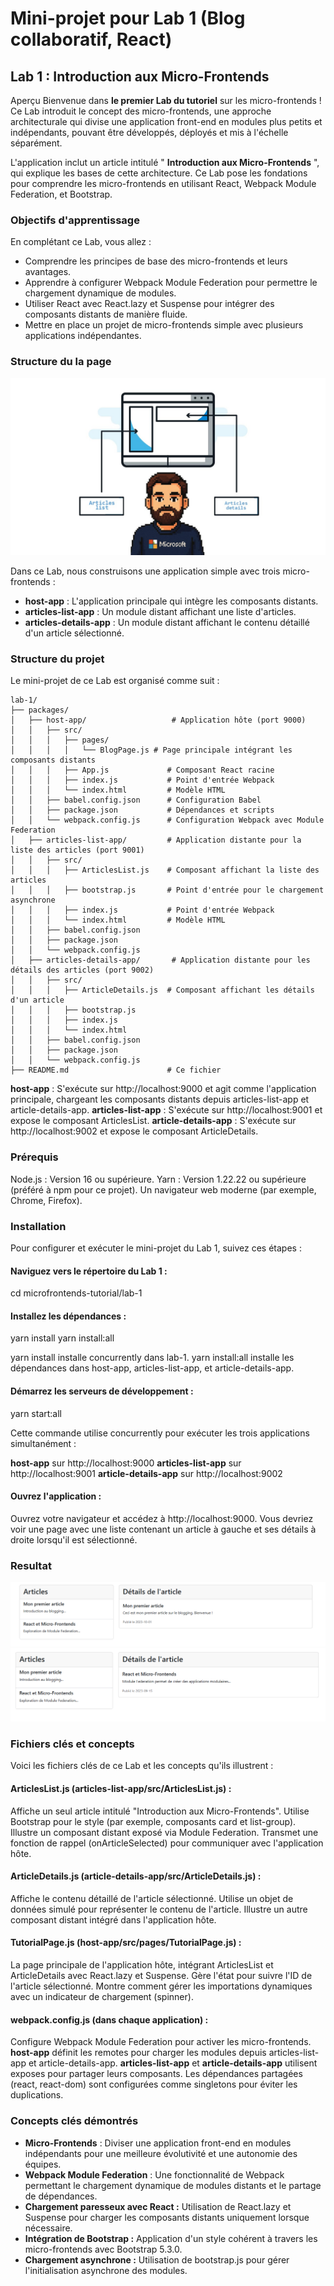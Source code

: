# Mini-projet pour Lab 1 (Blog collaboratif, React)

## Lab 1 : Introduction aux Micro-Frontends
Aperçu
Bienvenue dans **le premier Lab du tutoriel** sur les micro-frontends ! Ce Lab introduit le concept des micro-frontends, une approche architecturale qui divise une application front-end en modules plus petits et indépendants, pouvant être développés, déployés et mis à l'échelle séparément. 

L'application inclut un article intitulé " **Introduction aux Micro-Frontends** ", qui explique les bases de cette architecture. Ce Lab pose les fondations pour comprendre les micro-frontends en utilisant React, Webpack Module Federation, et Bootstrap.

### Objectifs d'apprentissage
En complétant ce Lab, vous allez :

- Comprendre les principes de base des micro-frontends et leurs avantages.
- Apprendre à configurer Webpack Module Federation pour permettre le chargement dynamique de modules.
- Utiliser React avec React.lazy et Suspense pour intégrer des composants distants de manière fluide.
- Mettre en place un projet de micro-frontends simple avec plusieurs applications indépendantes.

### Structure du la page

<img src="./images/structure-page.jpg" alt="Capture d’écran" style="max-width: 100%; height: auto;" />

Dans ce Lab, nous construisons une application simple avec trois micro-frontends :

- **host-app** : L'application principale qui intègre les composants distants.
- **articles-list-app** : Un module distant affichant une liste d'articles.
- **articles-details-app** : Un module distant affichant le contenu détaillé d'un article sélectionné.

### Structure du projet
Le mini-projet de ce Lab est organisé comme suit :
```
lab-1/
├── packages/
│   ├── host-app/                   # Application hôte (port 9000)
│   │   ├── src/
│   │   │   ├── pages/
│   │   │   │   └── BlogPage.js # Page principale intégrant les composants distants
│   │   │   ├── App.js             # Composant React racine
│   │   │   ├── index.js           # Point d'entrée Webpack
│   │   │   └── index.html         # Modèle HTML
│   │   ├── babel.config.json      # Configuration Babel
│   │   ├── package.json           # Dépendances et scripts
│   │   └── webpack.config.js      # Configuration Webpack avec Module Federation
│   ├── articles-list-app/         # Application distante pour la liste des articles (port 9001)
│   │   ├── src/
│   │   │   ├── ArticlesList.js    # Composant affichant la liste des articles
│   │   │   ├── bootstrap.js       # Point d'entrée pour le chargement asynchrone
│   │   │   ├── index.js           # Point d'entrée Webpack
│   │   │   └── index.html         # Modèle HTML
│   │   ├── babel.config.json
│   │   ├── package.json
│   │   └── webpack.config.js
│   ├── articles-details-app/       # Application distante pour les détails des articles (port 9002)
│   │   ├── src/
│   │   │   ├── ArticleDetails.js  # Composant affichant les détails d'un article
│   │   │   ├── bootstrap.js
│   │   │   ├── index.js
│   │   │   └── index.html
│   │   ├── babel.config.json
│   │   ├── package.json
│   │   └── webpack.config.js
├── README.md                      # Ce fichier
```

**host-app** : S'exécute sur http://localhost:9000 et agit comme l'application principale, chargeant les composants distants depuis articles-list-app et article-details-app.
**articles-list-app** : S'exécute sur http://localhost:9001 et expose le composant ArticlesList.
**article-details-app** : S'exécute sur http://localhost:9002 et expose le composant ArticleDetails.

### Prérequis

Node.js : Version 16 ou supérieure.
Yarn : Version 1.22.22 ou supérieure (préféré à npm pour ce projet).
Un navigateur web moderne (par exemple, Chrome, Firefox).

### Installation
Pour configurer et exécuter le mini-projet du Lab 1, suivez ces étapes :

#### Naviguez vers le répertoire du Lab 1 :
cd microfrontends-tutorial/lab-1

#### Installez les dépendances :
yarn install
yarn install:all


yarn install installe concurrently dans lab-1.
yarn install:all installe les dépendances dans host-app, articles-list-app, et article-details-app.

#### Démarrez les serveurs de développement :
yarn start:all

Cette commande utilise concurrently pour exécuter les trois applications simultanément :

**host-app** sur http://localhost:9000
**articles-list-app** sur http://localhost:9001
**article-details-app** sur http://localhost:9002


#### Ouvrez l'application :

Ouvrez votre navigateur et accédez à http://localhost:9000.
Vous devriez voir une page avec une liste contenant un article à gauche et ses détails à droite lorsqu'il est sélectionné.


### Resultat 

<img src="./images/img_1.png" alt="Capture d’écran" style="max-width: 100%; height: auto;" />
<img src="./images/img_2.png" alt="Capture d’écran" style="max-width: 100%; height: auto;" />

### Fichiers clés et concepts
Voici les fichiers clés de ce Lab et les concepts qu'ils illustrent :

#### ArticlesList.js (articles-list-app/src/ArticlesList.js) :

Affiche un seul article intitulé "Introduction aux Micro-Frontends".
Utilise Bootstrap pour le style (par exemple, composants card et list-group).
Illustre un composant distant exposé via Module Federation.
Transmet une fonction de rappel (onArticleSelected) pour communiquer avec l'application hôte.


#### ArticleDetails.js (article-details-app/src/ArticleDetails.js) :

Affiche le contenu détaillé de l'article sélectionné.
Utilise un objet de données simulé pour représenter le contenu de l'article.
Illustre un autre composant distant intégré dans l'application hôte.


#### TutorialPage.js (host-app/src/pages/TutorialPage.js) :

La page principale de l'application hôte, intégrant ArticlesList et ArticleDetails avec React.lazy et Suspense.
Gère l'état pour suivre l'ID de l'article sélectionné.
Montre comment gérer les importations dynamiques avec un indicateur de chargement (spinner).


#### webpack.config.js (dans chaque application) :

Configure Webpack Module Federation pour activer les micro-frontends.
**host-app** définit les remotes pour charger les modules depuis articles-list-app et article-details-app.
**articles-list-app** et **article-details-app** utilisent exposes pour partager leurs composants.
Les dépendances partagées (react, react-dom) sont configurées comme singletons pour éviter les duplications.

### Concepts clés démontrés
- **Micro-Frontends** : Diviser une application front-end en modules indépendants pour une meilleure évolutivité et une autonomie des équipes.
- **Webpack Module Federation** : Une fonctionnalité de Webpack permettant le chargement dynamique de modules distants et le partage de dépendances.
- **Chargement paresseux avec React :** Utilisation de React.lazy et Suspense pour charger les composants distants uniquement lorsque nécessaire.
- **Intégration de Bootstrap :** Application d'un style cohérent à travers les micro-frontends avec Bootstrap 5.3.0.
- **Chargement asynchrone :** Utilisation de bootstrap.js pour gérer l'initialisation asynchrone des modules.

